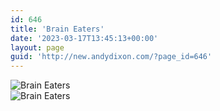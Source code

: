 ```yaml
---
id: 646
title: 'Brain Eaters'
date: '2023-03-17T13:45:13+00:00'
layout: page
guid: 'http://new.andydixon.com/?page_id=646'
---
```


![Brain Eaters](https://i0.wp.com/assets.g8x2.ldn.idrivee2-23.com/posters/Brain%20Eaters%2001.jpg?w=1200&ssl=1 "Brain Eaters")  
![Brain Eaters](https://i0.wp.com/assets.g8x2.ldn.idrivee2-23.com/posters/Brain%20Eaters%2002.jpg?w=1200&ssl=1 "Brain Eaters")
